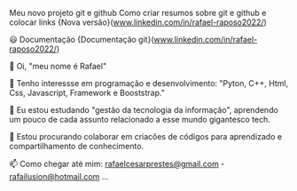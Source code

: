 Meu novo projeto git e github
Como criar resumos sobre git e github e colocar links {Nova versão}(www.linkedin.com/in/rafael-raposo2022/)

😃 Documentação
{Documentação git}(www.linkedin.com/in/rafael-raposo2022/)

👋 Oi, "meu nome é Rafael"

👀 Tenho interessse em programação e desenvolvimento: "Pyton, C++, Html, Css, Javascript, Framework e Booststrap."

🌱 Eu estou estudando "gestão da tecnologia da informação", aprendendo um pouco de cada assunto relacionado a esse mundo gigantesco tech.

💞️ Estou procurando colaborar em criacões de códigos para aprendizado e compartilhamento de conhecimento.

📫 Como chegar até mim: rafaelcesarprestes@gmail.com - rafailusion@hotmail.com ...

